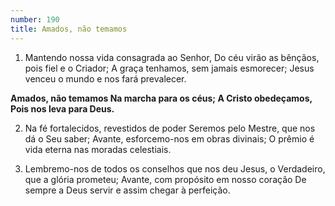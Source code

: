 ```yaml
---
number: 190
title: Amados, não temamos
---
```


1. Mantendo nossa vida consagrada ao Senhor,
  Do céu virão as bênçãos, pois fiel e o Criador;
  A graça tenhamos, sem jamais esmorecer;
  Jesus venceu o mundo e nos fará prevalecer.

  __Amados, não temamos
  Na marcha para os céus;
  A Cristo obedeçamos,
  Pois nos leva para Deus.__

2. Na fé fortalecidos, revestidos de poder
  Seremos pelo Mestre, que nos dá o Seu saber;
  Avante, esforcemo-nos em obras divinais;
  O prêmio é vida eterna nas moradas celestiais.

3. Lembremo-nos de todos os conselhos que nos deu
  Jesus, o Verdadeiro, que a glória prometeu;
  Avante, com propósito em nosso coração
  De sempre a Deus servir e assim chegar à perfeição.

